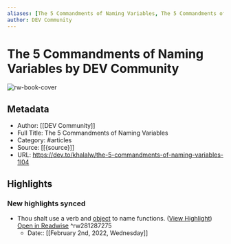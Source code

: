 ```yaml
---
aliases: [The 5 Commandments of Naming Variables, The 5 Commandments of Naming Variables]
author: DEV Community
---
```

# The 5 Commandments of Naming Variables by DEV Community

![rw-book-cover](https://readwise-assets.s3.amazonaws.com/static/images/article2.74d541386bbf.png)

## Metadata
- Author: [[DEV Community]]
- Full Title: The 5 Commandments of Naming Variables
- Category: #articles
- Source: [[{source}]]
- URL: https://dev.to/khalalw/the-5-commandments-of-naming-variables-1l04

## Highlights
### New highlights synced
- Thou shalt use a verb and [object](https://en.wikipedia.org/wiki/Object_(grammar)) to name functions. ([View Highlight](https://read.readwise.io/read/01ftxsn71qdnb51k46df0n1zk1)) [Open in Readwise](https://readwise.io/open/281287275) ^rw281287275
    - Date:: [[February 2nd, 2022, Wednesday]]

